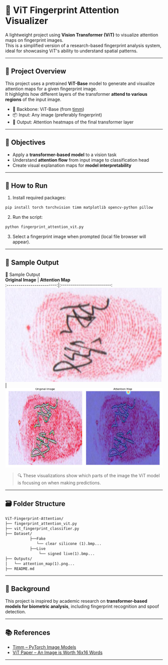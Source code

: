 
# 🔬 ViT Fingerprint Attention Visualizer

A lightweight project using **Vision Transformer (ViT)** to visualize attention maps on fingerprint images.  
This is a simplified version of a research-based fingerprint analysis system, ideal for showcasing ViT's ability to understand spatial patterns.

---

## 📌 Project Overview

This project uses a pretrained **ViT-Base** model to generate and visualize attention maps for a given fingerprint image.  
It highlights how different layers of the transformer **attend to various regions** of the input image.

- 🧠 Backbone: ViT-Base (from [timm](https://github.com/huggingface/pytorch-image-models))
- 📦 Input: Any image (preferably fingerprint)
- 🎯 Output: Attention heatmaps of the final transformer layer

---

## 🎯 Objectives

- Apply a **transformer-based model** to a vision task
- Understand **attention flow** from input image to classification head
- Create visual explanation maps for **model interpretability**

---

## 🚀 How to Run

1. Install required packages:
```bash
pip install torch torchvision timm matplotlib opencv-python pillow
```

2. Run the script:
```bash
python fingerprint_attention_vit.py
```

3. Select a fingerprint image when prompted (local file browser will appear).

---

## 📸 Sample Output

📸 Sample Output  
**Original Image** | **Attention Map**  
:-------------------------:|:-------------------------:  
![](Dataset/Fake/clear%20silicone%20(1).bmp) | ![](Outputs/clear%20silicone%20(1)_attn.jpg)  

> 🔍 These visualizations show which parts of the image the ViT model is focusing on when making predictions.

---

## 🗃️ Folder Structure

```
ViT-Fingerprint-Attention/
├── fingerprint_attention_vit.py
├── vit_fingerprint_classifier.py
├── Dataset/
           ├──Fake
              └── clear silicone (1).bmp...
           ├──Live
               └── signed live(1).bmp...   
├── Outputs/
│   └── attention_map(1).png...
├── README.md
```

---

## 🧠 Background

This project is inspired by academic research on **transformer-based models for biometric analysis**, including fingerprint recognition and spoof detection.

---

## 📚 References

- [Timm – PyTorch Image Models](https://github.com/huggingface/pytorch-image-models)
- [ViT Paper – An Image is Worth 16x16 Words](https://arxiv.org/abs/2010.11929)

---
